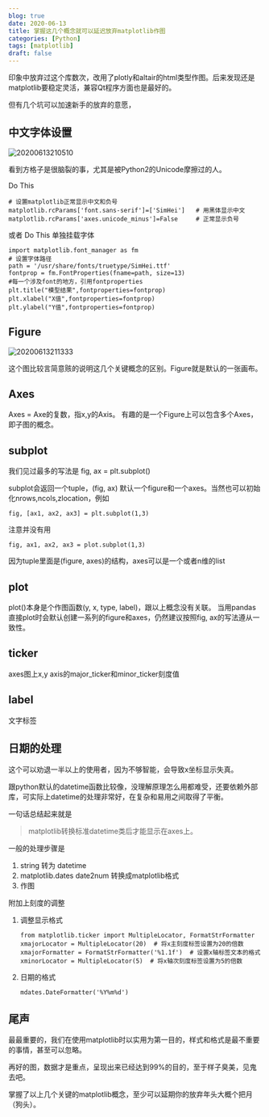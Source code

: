 ```yaml
---
blog: true
date: 2020-06-13
title: 掌握这几个概念就可以延迟放弃matplotlib作图
categories: [Python]
tags: [matplotlib]
draft: false
---
```


印象中放弃过这个库数次，改用了plotly和altair的html类型作图。后来发现还是matplotlib要稳定灵活，兼容Qt程序方面也是最好的。

但有几个坑可以加速新手的放弃的意愿，

## 中文字体设置
![20200613210510](https://cdn.jsdelivr.net/gh/leeleilei/leeleilei.github.io/assets/images/20200613210510.png)

看到方格子是很脑裂的事，尤其是被Python2的Unicode摩擦过的人。

Do This
```
# 设置matplotlib正常显示中文和负号
matplotlib.rcParams['font.sans-serif']=['SimHei']   # 用黑体显示中文
matplotlib.rcParams['axes.unicode_minus']=False     # 正常显示负号
```

或者 Do This 单独挂载字体
```
import matplotlib.font_manager as fm
# 设置字体路径
path = '/usr/share/fonts/truetype/SimHei.ttf'
fontprop = fm.FontProperties(fname=path, size=13)
#每一个涉及font的地方，引用fontproperties
plt.title("模型结果",fontproperties=fontprop)
plt.xlabel("X值",fontproperties=fontprop)
plt.ylabel("Y值",fontproperties=fontprop)
```

## Figure

![20200613211333](https://cdn.jsdelivr.net/gh/leeleilei/leeleilei.github.io/assets/images/20200613211333.png)

这个图比较言简意赅的说明这几个关键概念的区别。Figure就是默认的一张画布。
## Axes

Axes = Axe的复数，指x,y的Axis。
有趣的是一个Figure上可以包含多个Axes，即子图的概念。

## subplot

我们见过最多的写法是 fig, ax = plt.subplot()

subplot会返回一个tuple，(fig, ax) 默认一个figure和一个axes。当然也可以初始化nrows,ncols,zlocation，例如
```
fig, [ax1, ax2, ax3] = plt.subplot(1,3)
```

注意并没有用
```
fig, ax1, ax2, ax3 = plot.subplot(1,3)
```
因为tuple里面是(figure, axes)的结构，axes可以是一个或者n维的list

## plot
plot()本身是个作图函数(y, x, type, label)，跟以上概念没有关联。
当用pandas直接plot时会默认创建一系列的figure和axes，仍然建议按照fig, ax的写法遵从一致性。

## ticker
axes图上x,y axis的major_ticker和minor_ticker刻度值

## label
文字标签

## 日期的处理
这个可以劝退一半以上的使用者，因为不够智能，会导致x坐标显示失真。

跟python默认的datetime函数比较像，没理解原理怎么用都难受，还要依赖外部库，可实际上datetime的处理非常好，在复杂和易用之间取得了平衡。

一句话总结起来就是

>matplotlib转换标准datetime类后才能显示在axes上。

一般的处理步骤是
1. string 转为 datetime
2. matplotlib.dates date2num 转换成matplotlib格式
3. 作图
   
附加上刻度的调整
1. 调整显示格式
    ```
    from matplotlib.ticker import MultipleLocator, FormatStrFormatter
    xmajorLocator = MultipleLocator(20)  # 将x主刻度标签设置为20的倍数
    xmajorFormatter = FormatStrFormatter('%1.1f')  # 设置x轴标签文本的格式
    xminorLocator = MultipleLocator(5)  # 将x轴次刻度标签设置为5的倍数
    ```
2. 日期的格式
   ```
   mdates.DateFormatter('%Y%m%d')
   ```

## 尾声

最最重要的，我们在使用matplotlib时以实用为第一目的，样式和格式是最不重要的事情，甚至可以忽略。

再好的图，数据才是重点，呈现出来已经达到99%的目的，至于样子臭美，见鬼去吧。

掌握了以上几个关键的matplotlib概念，至少可以延期你的放弃年头大概个把月（狗头）。

